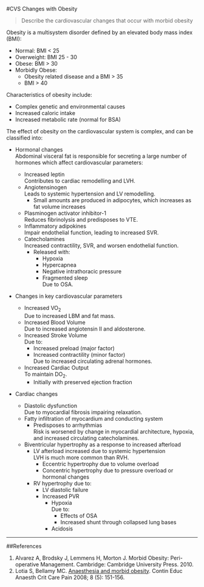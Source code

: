 #CVS Changes with Obesity

> Describe the cardiovascular changes that occur with morbid obesity

Obesity is a multisystem disorder defined by an elevated body mass index (BMI):
* Normal: BMI < 25
* Overweight: BMI 25 - 30
* Obese: BMI > 30
* Morbidly Obese:  
    * Obesity related disease and a BMI > 35
    * BMI > 40
    
Characteristics of obesity include:
* Complex genetic and environmental causes
* Increased caloric intake
* Increased metabolic rate (normal for BSA)


The effect of obesity on the cardiovascular system is complex, and can be classified into:

* Hormonal changes  
Abdominal visceral fat is responsible for secreting a large number of hormones which affect cardiovascular parameters:
    * Increased leptin  
    Contributes to cardiac remodelling and LVH.
    * Angiotensinogen  
    Leads to systemic hypertension and LV remodelling.
        * Small amounts are produced in adipocytes, which increases as fat volume increases
    * Plasminogen activator inhibitor-1  
    Reduces fibrinolysis and predisposes to VTE.
    * Inflammatory adipokines  
    Impair endothelial function, leading to increased SVR.
    * Catecholamines  
    Increased contractility, SVR, and worsen endothelial function.
        * Released with:
            * Hypoxia
            * Hypercapnea
            * Negative intrathoracic pressure
            * Fragmented sleep  
            Due to OSA.

        
* Changes in key cardiovascular parameters
    * Increased VO<sub>2</sub>  
    Due to increased LBM and fat mass.
    * Increased Blood Volume  
    Due to increased angiotensin II and aldosterone.
    * Increased Stroke Volume  
    Due to:
        * Increased preload (major factor)
        * Increased contractility (minor factor)  
        Due to increased circulating adrenal hormones.
    * Increased Cardiac Output  
    To maintain DO<sub>2</sub>.
        * Initially with preserved ejection fraction


* Cardiac changes
    * Diastolic dysfunction  
    Due to myocardial fibrosis impairing relaxation.
    * Fatty infiltration of myocardium and conducting system
        * Predisposes to arrhythmias  
        Risk is worsened by change in myocardial architecture, hypoxia, and increased circulating catecholamines.
    * Biventricular hypertrophy as a response to increased afterload
        * LV afterload increased due to systemic hypertension  
        LVH is much more common than RVH.
            * Eccentric hypertrophy due to volume overload
            * Concentric hypertrophy due to pressure overload or hormonal changes
        * RV hypertrophy due to:
            * LV diastolic failure
            * Increased PVR
                * Hypoxia  
                Due to:
                    * Effects of OSA
                    * Increased shunt through collapsed lung bases
                * Acidosis        

---
##References

1. Alvarez A, Brodsky J, Lemmens H, Morton J. Morbid Obesity: Peri-operative Management. Cambridge: Cambridge University Press. 2010.
2. Lotia S, Bellamy MC. [Anaesthesia and morbid obesity](https://academic.oup.com/bjaed/article/8/5/151/268305/Anaesthesia-and-morbid-obesity). Contin Educ Anaesth Crit Care Pain 2008; 8 (5): 151-156.